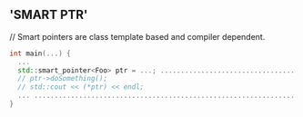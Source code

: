 
## 'SMART PTR'

// Smart pointers are class template based and compiler dependent.
```cpp
int main(...) {
  ...
  std::smart_pointer<Foo> ptr = ...; .................................. // Notice the class template <Foo>
  // ptr->doSomething();
  // std::cout << (*ptr) << endl;
  ... ................................................................. // Pointer is auto deleted when it is no longer needed
}
```
